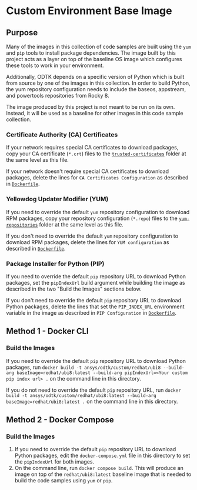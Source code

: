 # Custom Environment Base Image

## Purpose

Many of the images in this collection of code samples are built using the `yum` and `pip` tools to install package dependencies. The image built by this project acts as a layer on top of the baseline OS image which configures these tools to work in your environment.

Additionally, ODTK depends on a specific version of Python which is built from source by one of the images in this collection. In order to build Python, the yum repository configuration needs to include the baseos, appstream, and powertools repositories from Rocky 8.

The image produced by this project is not meant to be run on its own. Instead, it will be used as a baseline for other images in this code sample collection.

### Certificate Authority (CA) Certificates

If your network requires special CA certificates to download packages, copy your CA certificate (`*.crt`) files to the [`trusted-certificates`](./trusted-certificates/) folder at the same level as this file.

If your network doesn't require special CA certificates to download packages, delete the lines for `CA Certificates Configuration` as described in [`Dockerfile`](./Dockerfile).

### Yellowdog Updater Modifier (YUM)

If you need to override the default `yum` repository configuration to download RPM packages, copy your repository configuration (`*.repo`) files to the [`yum-repositories`](./yum-repositories/) folder at the same level as this file.

If you don't need to override the default `yum` repository configuration to download RPM packages, delete the lines for `YUM configuration` as described in [`Dockerfile`](./Dockerfile).

### Package Installer for Python (PIP)

If you need to override the default `pip` repository URL to download Python packages, set the `pipIndexUrl` build argument while  building the image as described in the two "Build the Images" sections below.

If you don't need to override the default `pip` repository URL to download Python packages, delete the lines that set the `PIP_INDEX_URL` environment variable in the image as described in `PIP Configuration` in [`Dockerfile`](./Dockerfile).

## Method 1 - Docker CLI

### Build the Images

If you need to override the default `pip` repository URL to download Python packages, run `docker build -t ansys/odtk/custom/redhat/ubi8 --build-arg baseImage=redhat/ubi8:latest --build-arg pipIndexUrl=<Your custom pip index url> .` on the command line in this directory.

If you do not need to override the default `pip` repository URL, run `docker build -t ansys/odtk/custom/redhat/ubi8:latest --build-arg baseImage=redhat/ubi8:latest .` on the command line in this directory.

## Method 2 - Docker Compose

### Build the Images

1. If you need to override the default `pip` repository URL to download Python packages, edit the `docker-compose.yml` file in this directory to set the `pipIndexUrl` for both images.
2. On the command line, run `docker compose build`. This will produce an image on top of the `redhat/ubi8:latest` baseline image that is needed to build the code samples using `yum` or `pip`.